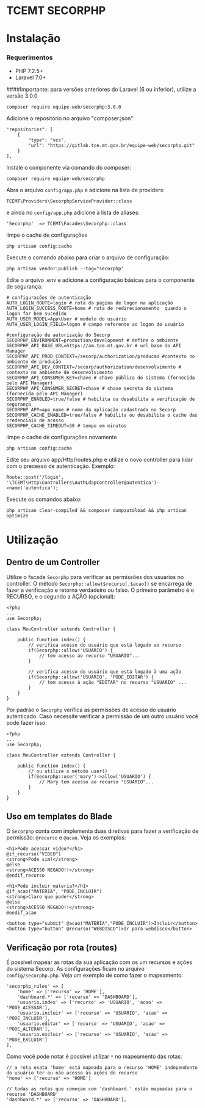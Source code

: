 TCEMT SECORPHP
==============

# Instalação

### Requerimentos
- PHP 7.2.5+
- Laravel 7.0+

####Importante:
para versões anteriores do Laravel (6 ou inferior), utilize a versão 3.0.0

```
composer require equipe-web/secorphp:3.0.0
```


Adicione o repositório no arquivo "composer.json":
```
"repositories": [
    {
        "type": "vcs",
        "url": "https://gitlab.tce.mt.gov.br/equipe-web/secorphp.git"
    }
],
```


Instale o componente via comando do composer:
```
composer require equipe-web/secorphp
```

Abra o arquivo `config/app.php` e adicione na lista de providers:
```
TCEMT\Providers\SecorphpServiceProvider::class
```

e ainda no `config/app.php` adicione à lista de aliases:
```
'Secorphp'  => TCEMT\Facades\Secorphp::class
```

limpe o cache de configurações
```
php artisan config:cache
```

Execute o comando abaixo para criar o arquivo de configuração:
```
php artisan vendor:publish --tag="secorphp"
```

Edite o arquivo .env e adicione a configuração básicas para o componente de segurança:
```
# configurações de autenticação
AUTH_LOGIN_ROUTE=login # rota da página de logon na aplicação
AUTH_LOGIN_SUCCESS_ROUTE=home # rota de redirecionamento  quando o logon for bem sucedido
AUTH_USER_MODEL=App\User # modelo do usuário
AUTH_USER_LOGIN_FIELD=logon # campo referente ao logon do usuário

#configuração de autorização do Secorp
SECORPHP_ENVIRONMENT=production/development # define o ambiente
SECORPHP_API_BASE_URL=https://am.tce.mt.gov.br # url base do API Manager
SECORPHP_API_PROD_CONTEXT=/secorp/authorization/producao #contexto no ambiente de produção
SECORPHP_API_DEV_CONTEXT=/secorp/authorization/desenvolvimento # contexto no ambiente de desenvolvimento
SECORPHP_API_CONSUMER_KEY=chave # chave pública do sistema (fornecida pelo API Manager)
SECORPHP_API_CONSUMER_SECRET=chave # chave secreta do sistema (fornecida pelo API Manager)
SECORPHP_ENABLED=true/false # habilita ou desabilita a verificação de segurança
SECORPHP_APP=app_name # nome da aplicação cadastrada no Secorp
SECORPHP_CACHE_ENABLED=true/false # habilita ou desabilita o cache das credenciais de acesso
SECORPHP_CACHE_TIMEOUT=30 # tempo em minutos
```

limpe o cache de configurações novamente
```
php artisan config:cache
```

Edite seu arquivo app/Http/routes.php e utilize o novo controller para lidar com o precesso de autenticação. Exemplo:
```
Route::post('/login', '\TCEMT\Http\Controllers\AuthLdapController@autentica')->name('autentica');
```

Execute os comandos abaixo:
```
php artisan clear-compiled && composer dumpautoload && php artisan optimize
```

# Utilização

## Dentro de um Controller

Utilize o facade `Secorphp` para verificar as permissões dos usuários no controller.
O método `Secorphp::allow($recurso[,$acao])` se encarrega de fazer a verificação e retorna verdadeiro ou falso.
O primeiro parâmetro é o RECURSO, e o segundo a AÇÃO (opcional):
```
<?php
...
use Secorphp;

class MeuController extends Controller {

    public function index() {
        // verifica acesso do usuário que está logado ao recurso
        if(Secorphp::allow('USUARIO') {
            // tem acesso ao recurso "USUARIO"...
        }

        // verifica acesso do usuário que está logado à uma ação
        if(Secorphp::allow('USUARIO', 'PODE_EDITAR') {
            // tem acesso à ação "EDITAR" no recurso "USUARIO" ...
        }
    }
}
```

Por padrão o `Secorphp` verifica as permissões de acesso do usuário autenticado. Caso necessite verificar a permissão de um outro usuário você pode fazer isso:
```
<?php
...
use Secorphp;

class MeuController extends Controller {

    public function index() {
        // ou utilize o método user()
        if(Secorphp::user('mary')->allow('USUARIO') {
            // Mary tem acesso ao recurso "USUARIO"...
        }
    }
}
```

## Uso em templates do Blade

O `Secorphp` conta com implementa duas diretivas para fazer a verificação de permissão: `@recurso` e `@acao`. Veja os exemplos:
```
<h1>Pode acessar video?</h1>
@if_recurso("VIDEO")
<strong>Pode sim!</strong>
@else
<strong>ACESSO NEGADO!!</strong>
@endif_recurso

<h1>Pode incluir materia?</h1>
@if_acao("MATERIA", "PODE_INCLUIR")
<strong>Claro que pode!</strong>
@else
<strong>ACESSO NEGADO!!</strong>
@endif_acao

<button type="submit" @acao("MATERIA","PODE_INCLUIR")>Incluir</button>
<button type="button" @recurso("WEBDISCO")>Ir para webdisco</button>
```

## Verificação por rota (routes)

É possível mapear as rotas da sua aplicação com os um recursos e ações do sistema Secorp. As configurações ficam no arquivo `config/secorphp.php`. Veja um exemplo de como fazer o mapeamento:
```
'secorphp_rules' => [
    'home' => ['recurso' => 'HOME'],
    'dashboard.*' => ['recurso' => 'DASHBOARD'],
    'usuario.index' => ['recurso' => 'USUARIO', 'acao' => 'PODE_ACESSAR'],
    'usuario.incluir' => ['recurso' => 'USUARIO', 'acao' => 'PODE_INCLUIR'],
    'usuario.editar' => ['recurso' => 'USUARIO', 'acao' => 'PODE_ALTERAR'],
    'usuario.excluir' => ['recurso' => 'USUARIO', 'acao' => 'PODE_EXCLUIR']
],
```

Como você pode notar é possível utilizar `*` no mapeamento das rotas:
```
// a rota exata 'home' está mapeada para o recurso 'HOME' independente do usuário ter ou não acesso às ações do recurso
'home' => ['recurso' => 'HOME']

// todas as rotas que começam com 'dashboard.' estão mapeadas para o recurso 'DASHBOARD'
'dashboard.*' => ['recurso' => 'DASHBOARD'],
```
